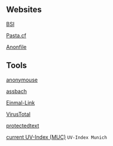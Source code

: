 ## Websites

[BSI](https://bsi-fuer-buerger.de)

[Pasta.cf](https://pasta.cf)

[Anonfile](https://anonfile.com)



Tools
------
[anonymouse](http://anonymouse.org)

[assbach](https://assbach.com/tools/)

[Einmal-Link](https://message.jweiland.net)

[VirusTotal](https://www.virustotal.com/gui/home)

[protectedtext](https://www.protectedtext.com/)

[current UV-Index (MUC)](https://uvi.bfs.de/Tagesgrafiken/EEr_Muenchen_today.png)  `UV-Index Munich`
